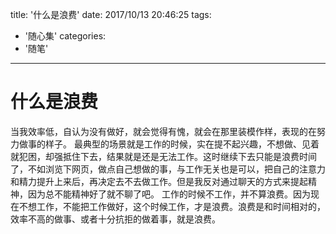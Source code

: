 title: '什么是浪费'
date: 2017/10/13 20:46:25
tags: 
- '随心集'
categories:
- '随笔'
---
# 什么是浪费
当我效率低，自认为没有做好，就会觉得有愧，就会在那里装模作样，表现的在努力做事的样子。
最典型的场景就是工作的时候，实在提不起兴趣，不想做、见着就犯困，却强抵住下去，结果就是还是无法工作。这时继续下去只能是浪费时间了，不如浏览下网页，做点自己想做的事，与工作无关也是可以，把自己的注意力和精力提升上来后，再决定去不去做工作。但是我反对通过聊天的方式来提起精神，因为总不能精神好了就不聊了吧。
工作的时候不工作，并不算浪费。因为现在不想工作，不能把工作做好，这个时候工作，才是浪费。浪费是和时间相对的，效率不高的做事、或者十分抗拒的做着事，就是浪费。